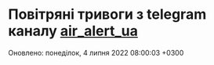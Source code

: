 # Повітряні тривоги з telegram каналу [air_alert_ua](https://t.me/air_alert_ua)

Оновлено:
понеділок, 4 липня 2022 08:00:03 +0300
